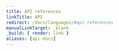 ```yaml
---
title: API references
linkTitle: API
redirect: /docs/languages/#api-references
manualLinkTarget: _blank
_build: { render: link }
aliases: [api-docs]
---
```

